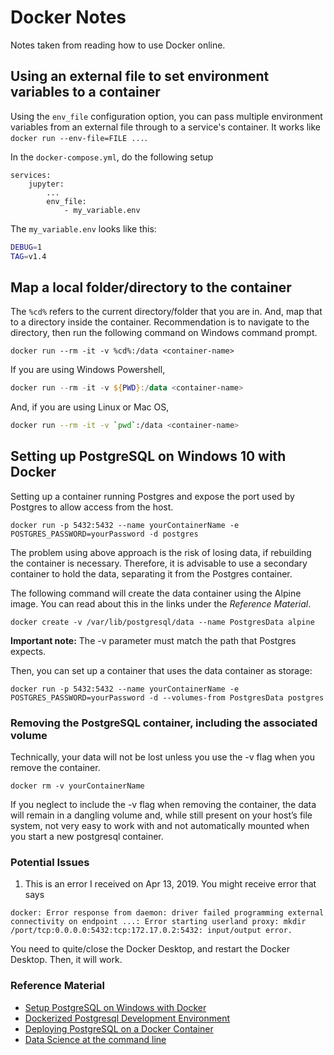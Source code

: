 # Docker Notes

Notes taken from reading how to use Docker online.

## Using an external file to set environment variables to a container

Using the `env_file` configuration option, you can pass multiple environment variables from an external file through to a service's container. It works like `docker run --env-file=FILE ...`.

In the `docker-compose.yml`, do the following setup

```docker
services:
    jupyter:
        ...
        env_file:
            - my_variable.env
```

The `my_variable.env` looks like this:

```bash
DEBUG=1
TAG=v1.4
```

## Map a local folder/directory to the container

The `%cd%` refers to the current directory/folder that you are in. And, map that to a directory inside the container. Recommendation is to navigate to the directory, then run the following command on Windows command prompt.

```command prompt
docker run --rm -it -v %cd%:/data <container-name>
```

If you are using Windows Powershell,

```powershell
docker run --rm -it -v ${PWD}:/data <container-name>
```

And, if you are using Linux or Mac OS,

```bash
docker run --rm -it -v `pwd`:/data <container-name>
```

## Setting up PostgreSQL on Windows 10 with Docker

Setting up a container running Postgres and expose the port used by Postgres to allow access from the host.

`docker run -p 5432:5432 --name yourContainerName -e POSTGRES_PASSWORD=yourPassword -d postgres`

The problem using above approach is the risk of losing data, if rebuilding the container is necessary. Therefore, it is advisable to use a secondary container to hold the data, separating it from the Postgres container.

The following command will create the data container using the Alpine image. You can read about this in the links under the *Reference Material*.

`docker create -v /var/lib/postgresql/data --name PostgresData alpine`

**Important note:** The -v parameter must match the path that Postgres expects.

Then, you can set up a container that uses the data container as storage:

`docker run -p 5432:5432 --name yourContainerName -e POSTGRES_PASSWORD=yourPassword -d --volumes-from PostgresData postgres`

### Removing the PostgreSQL container, including the associated volume

Technically, your data will not be lost unless you use the -v flag when you remove the container.

`docker rm -v yourContainerName`

If you neglect to include the -v flag when removing the container, the data will remain in a dangling volume and, while still present on your host’s file system, not very easy to work with and not automatically mounted when you start a new postgresql container.

### Potential Issues

1. This is an error I received on Apr 13, 2019. You might receive error that says

`docker: Error response from daemon: driver failed programming external connectivity on endpoint ...: Error starting userland proxy: mkdir /port/tcp:0.0.0.0:5432:tcp:172.17.0.2:5432: input/output error.`

You need to quite/close the Docker Desktop, and restart the Docker Desktop. Then, it will work.

### Reference Material

* [Setup PostgreSQL on Windows with Docker](http://elanderson.net/2018/02/setup-postgresql-on-windows-with-docker/)
* [Dockerized Postgresql Development Environment](http://ryaneschinger.com/blog/dockerized-postgresql-development-environment/)
* [Deploying PostgreSQL on a Docker Container](https://severalnines.com/database-blog/deploying-postgresql-docker-container)
* [Data Science at the command line](https://www.datascienceatthecommandline.com/)
